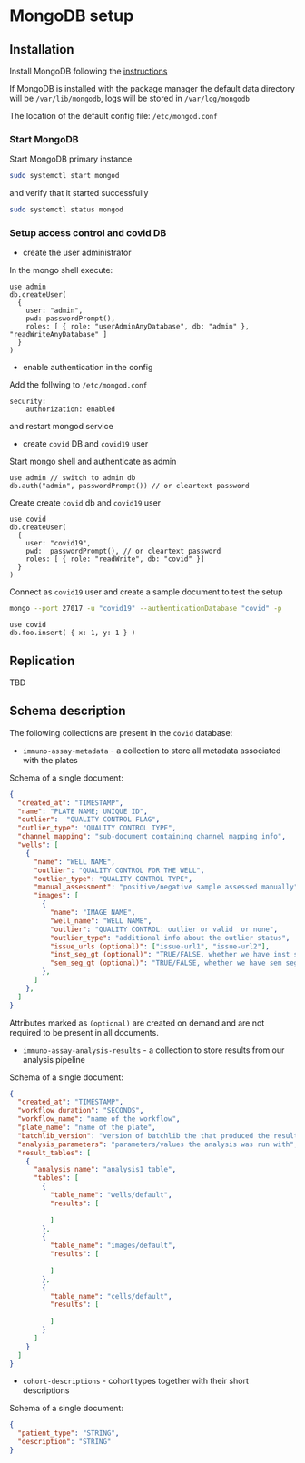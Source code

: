# MongoDB setup

## Installation

Install MongoDB following the [instructions](https://docs.mongodb.com/manual/tutorial/install-mongodb-on-ubuntu)

If MongoDB is installed with the package manager the default data directory will be `/var/lib/mongodb`, logs
 will be stored in `/var/log/mongodb`

The location of the default config file: `/etc/mongod.conf`

### Start MongoDB

Start MongoDB primary instance

```bash
sudo systemctl start mongod
```

and verify that it started successfully

```bash
sudo systemctl status mongod
```
    

### Setup access control and covid DB

- create the user administrator

In the mongo shell execute:
```
use admin
db.createUser(
  {
    user: "admin",
    pwd: passwordPrompt(),
    roles: [ { role: "userAdminAnyDatabase", db: "admin" }, "readWriteAnyDatabase" ]
  }
)
```

- enable authentication in the config

Add the follwing to `/etc/mongod.conf`
```
security:
    authorization: enabled
```

and restart mongod service

- create `covid` DB and `covid19` user 

Start mongo shell and authenticate as admin

```
use admin // switch to admin db
db.auth("admin", passwordPrompt()) // or cleartext password
```

Create create `covid` db and `covid19` user

```
use covid
db.createUser(
  {
    user: "covid19",
    pwd:  passwordPrompt(), // or cleartext password
    roles: [ { role: "readWrite", db: "covid" }]
  }
)
```

Connect as `covid19` user and create a sample document to test the setup

```bash
mongo --port 27017 -u "covid19" --authenticationDatabase "covid" -p
```

```
use covid
db.foo.insert( { x: 1, y: 1 } )
```

## Replication
TBD

## Schema description
The following collections are present in the `covid` database:
- `immuno-assay-metadata` -  a collection to store all metadata associated with the plates

Schema of a single document:
```json
{
  "created_at": "TIMESTAMP",
  "name": "PLATE NAME; UNIQUE ID", 
  "outlier":  "QUALITY CONTROL FLAG",
  "outlier_type": "QUALITY CONTROL TYPE",
  "channel_mapping": "sub-document containing channel mapping info",
  "wells": [
    {
      "name": "WELL NAME",
      "outlier": "QUALITY CONTROL FOR THE WELL",
      "outlier_type": "QUALITY CONTROL TYPE",
      "manual_assessment": "positive/negative sample assessed manually",
      "images": [
        {
          "name": "IMAGE NAME",
          "well_name": "WELL NAME",
          "outlier": "QUALITY CONTROL: outlier or valid  or none",
          "outlier_type": "additional info about the outlier status",
          "issue_urls (optional)": ["issue-url1", "issue-url2"],
          "inst_seg_gt (optional)": "TRUE/FALSE, whether we have inst seg GT for this image",
          "sem_seg_gt (optional)": "TRUE/FALSE, whether we have sem seg GT for this image"
        },
      ]
    },
  ] 
}
```
Attributes marked as `(optional)` are created on demand and are not required to be present in all documents.

- `immuno-assay-analysis-results` - a collection to store results from our analysis pipeline

Schema of a single document:
```json
{
  "created_at": "TIMESTAMP",
  "workflow_duration": "SECONDS",
  "workflow_name": "name of the workflow",
  "plate_name": "name of the plate",
  "batchlib_version": "version of batchlib the that produced the result",
  "analysis_parameters": "parameters/values the analysis was run with",
  "result_tables": [
    {
      "analysis_name": "analysis1_table",
      "tables": [
        {
          "table_name": "wells/default",
          "results": [
          
          ]
        }, 
        {
          "table_name": "images/default",
          "results": [
          
          ]
        },
        {
          "table_name": "cells/default",
          "results": [
          
          ]
        }
      ]
    }
  ]
}
```

- `cohort-descriptions` - cohort types together with their short descriptions

Schema of a single document:
```json
{
  "patient_type": "STRING",
  "description": "STRING"
}
```